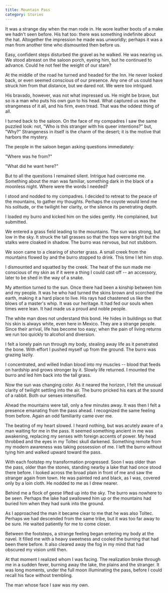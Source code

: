 ```yaml
---
title: Mountain Pass
category: Stories
---
```


It was a strange day when the man rode in.  He wore leather boots of a
make we hadn't seen before.  His hat too: there was something indefinite
about the hat.  Altogether the impression he made was unworldly; perhaps
it was a man from another time who dismounted then before us.

Easy, confident steps disturbed the gravel as he walked.  He was nearing
us.  We stood abreast on the saloon porch, eyeing him, but he continued
to advance.  Could he not feel the weight of our stare?

At the middle of the road he turned and headed for the Inn.  He never
looked back, or even seemed conscious of our presence.  Any one of us
could have struck him from that distance, but we dared not.  We were too
intrigued.

His bravado, however, was not what impressed us.  He might be brave, but
so is a man who puts his own gun to his head.  What captured us was the
strangeness of it all, and his firm, even tread.  That was the oddest
thing of all.

I turned back to the saloon.  On the face of my compadres I saw the same
puzzled look: not, "Who is this stranger with his queer intentions?"
but, "Why?"  Strangeness in itself is the charm of the desert; it is the
motive that harbors the mystery.

The people in the saloon began asking questions immediately:

"Where was he from?"

"What did he want here?"

But to all the questions I remained silent.  Intrigue had overcome me.
Something about the man was familiar, something dark in the black of a
moonless night.  Where were the words I needed?

I stood and nodded to my compadres.  I decided to retreat to the peace
of the mountains, to gather my thoughts.  Perhaps the coyote would lend
me his solitude, or the twilight her clarity, or the silence its
penetrating depth.

I loaded my burro and kicked him on the sides gently.  He complained,
but submitted.

We entered a grass field leading to the mountains.  The sun was strong,
but low in the sky.  It struck the tall grasses so that the tops were
bright but the stalks were cloaked in shadow.  The burro was nervous,
but not stubborn.

We soon came to a clearing of shorter grass.  A small creek from the
mountains flowed by and the burro stopped to drink.  This time I let him
stop.

I dismounted and squatted by the creek.  The heat of the sun made me
conscious of my skin as if it were a thing I could cast off -- an
accessory, later to be shed in the way of a snake.

My attention turned to the sun.  Once there had been a kinship between
him and my people.  It was he who had turned the skins brown and
scorched the earth, making it a hard place to live.  His rays had
chastened us like the blows of a master's whip.  It was our heritage.
It had fed our souls when times were lean.  It had made us a proud and
noble people.

The white man does not understand this bond.  He hides in buildings so
that his skin is always white, even here in Mexico.  They are a strange
people.  Since their arrival, life has become too easy; when the pain of
living returns we run too quickly to alcohol and diversion.

I felt a lonely pain run through my body, stealing away life as it
penetrated the bone.  With effort I pushed myself up from the ground.
The burro was grazing lazily.

I concentrated, and willed Indian blood into my muscles -- blood that
feeds on hardship and grows stronger by it.  Slowly life returned.  I
mounted the burro and led him back into the tall grass.

Now the sun was changing color.  As it neared the horizon, I felt the
unusual clarity of twilight settling into the air.  The burro pricked
his ears at the sound of a rabbit.  Both our senses intensified.

Ahead the mountains were tall, only a few minutes away.  It was then I
felt a presence emanating from the pass ahead.  I recognized the same
feeling from before.  Again an odd familiarity came over me.

The beating of my heart slowed.  I heard nothing, but was acutely aware
of a man waiting for me in the pass.  It seemed something ancient in me
was awakening, replacing my senses with foreign accents of power.  My
head throbbed and the eyes in my Toltec skull darkened.  Something
remote from my modern awareness was taking possession of me.  I left the
burro without tying him and walked upward toward the pass.

With each footstep my transformation progressed.  Soon I was older than
the pass, older than the stones, standing nearby a lake that had once
stood there before.  I looked across the broad plain in front of me and
saw the stranger again from town.  He was painted red and black, as I
was, covered only by a loin cloth.  He nodded to me as I drew nearer.

Behind me a flock of geese lifted up into the sky.  The burro was
nowhere to be seen.  Perhaps the lake had swallowed him up or the
mountains had buried him when they had sunk into the ground.

As I approached the man it became clear to me that he was also Toltec.
Perhaps we had descended from the same tribe, but it was too far away to
be sure.  He waited patiently for me to come closer.

Between the footsteps, a strange feeling began entering my body at the
navel.  It filled me with a heavy sweetness and cooled the burning that
had been there before.  It also cleared away the fog in my mind that had
obscured my vision until then.

At that moment I realized whom I was facing.  The realization broke
through me in a sudden fever, burning away the lake, the plains and the
stranger.  It was long moments, under the full moon illuminating the
pass, before I could recall his face without trembling.

The man whose face I saw was my own.


